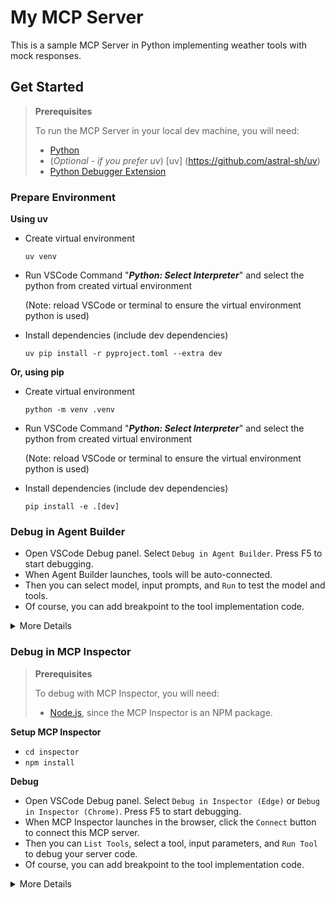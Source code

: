 # My MCP Server

This is a sample MCP Server in Python implementing weather tools with mock responses.

## Get Started

> **Prerequisites**
>
> To run the MCP Server in your local dev machine, you will need:
>
> - [Python](https://www.python.org/)
> - (*Optional - if you prefer uv*) [uv] (https://github.com/astral-sh/uv)
> - [Python Debugger Extension](https://marketplace.visualstudio.com/items?itemName=ms-python.debugpy)

### Prepare Environment

**Using uv**

- Create virtual environment
  
  `uv venv`

- Run VSCode Command "***Python: Select Interpreter***" and select the python from created virtual environment

  (Note: reload VSCode or terminal to ensure the virtual environment python is used)

- Install dependencies (include dev dependencies)

  `uv pip install -r pyproject.toml --extra dev`

**Or, using pip**

- Create virtual environment

  `python -m venv .venv`

- Run VSCode Command "***Python: Select Interpreter***" and select the python from created virtual environment

  (Note: reload VSCode or terminal to ensure the virtual environment python is used)

- Install dependencies (include dev dependencies)

  `pip install -e .[dev]`

### Debug in Agent Builder

- Open VSCode Debug panel. Select `Debug in Agent Builder`. Press F5 to start debugging.
- When Agent Builder launches, tools will be auto-connected.
- Then you can select model, input prompts, and `Run` to test the model and tools.
- Of course, you can add breakpoint to the tool implementation code.

<details>
  <summary>More Details</summary>

  When launching debugging, the MCP server is launched (by default on port 3001)

  The whole definition can be found in [tasks.json](.vscode/tasks.json). You can also edit [launch.json](.vscode/launch.json), [tasks.json](.vscode/tasks.json), [\_\_init\_\_.py](src/__init__.py), [mcp.json](.aitk/mcp.json) to change above ports.

</details>

### Debug in MCP Inspector

> **Prerequisites**
>
> To debug with MCP Inspector, you will need:
>
> - [Node.js](https://nodejs.org/), since the MCP Inspector is an NPM package.

**Setup MCP Inspector**

- `cd inspector`
- `npm install`

**Debug**
- Open VSCode Debug panel. Select `Debug in Inspector (Edge)` or `Debug in Inspector (Chrome)`. Press F5 to start debugging.
- When MCP Inspector launches in the browser, click the `Connect` button to connect this MCP server.
- Then you can `List Tools`, select a tool, input parameters, and `Run Tool` to debug your server code.
- Of course, you can add breakpoint to the tool implementation code.

<details>
  <summary>More Details</summary>

  When launching debugging, it runs two tasks

  - first, the MCP server is launched (by default on port 3001)
  - then, the MCP Inspector is launched (by default on port 5173 and 3000)

  The whole definition can be found in [tasks.json](.vscode/tasks.json). You can also edit [launch.json](.vscode/launch.json), [tasks.json](.vscode/tasks.json), [\_\_init\_\_.py](src/__init__.py), [mcp.json](.aitk/mcp.json) to change above ports.

</details>